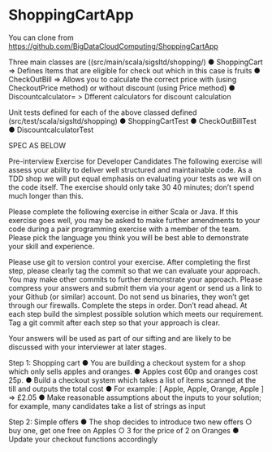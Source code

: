 # ShoppingCartApp

You can clone from 
https://github.com/BigDataCloudComputing/ShoppingCartApp

Three main classes are ((src/main/scala/sigsltd/shopping/)
●  ShoppingCart => Defines Items that are eligible for check out which in this case is fruits
●  CheckOutBill => Allows you to calculate the correct price with (using CheckoutPrice method) or without discount (using Price method)
●  Discountcalculator= > Dfferent calculators for discount calculation

Unit tests defined for each of the above classed defined (src/test/scala/sigsltd/shopping)
●  ShoppingCartTest
●  CheckOutBillTest
●  DiscountcalculatorTest

SPEC AS BELOW

Pre-interview Exercise for Developer Candidates
The following exercise will assess your ability to deliver well structured and maintainable
code. As a TDD shop we will put equal emphasis on evaluating your tests as we will on
the code itself. The exercise should only take 30 40
minutes; don’t spend much longer
than this.

Please complete the following exercise in either Scala or Java. If this exercise goes well,
you may be asked to make further amendments to your code during a pair programming
exercise with a member of the team. Please pick the language you think you will be best
able to demonstrate your skill and experience.

Please use git to version control your exercise. After completing the first step, please
clearly tag the commit so that we can evaluate your approach. You may make other
commits to further demonstrate your approach. Please compress your answers and
submit them via your agent or send us a link to your Github (or similar) account. Do not
send us binaries, they won’t get through our firewalls.
Complete the steps in order. Don’t read ahead. At each step build the simplest
possible solution which meets our requirement. Tag a git commit after each step
so that your approach is clear.

Your answers will be used as part of our sifting and are likely to be discussed with your
interviewer at later stages.

Step 1: Shopping cart
● You are building a checkout system for a shop which only sells apples and
oranges.
● Apples cost 60p and oranges cost 25p.
● Build a checkout system which takes a list of items scanned at the till and outputs
the total cost
● For example: [ Apple, Apple, Orange, Apple ] => £2.05
● Make reasonable assumptions about the inputs to your solution; for example, many
candidates take a list of strings as input

Step 2: Simple offers
● The shop decides to introduce two new offers
○ buy one, get one free on Apples
○ 3 for the price of 2 on Oranges
● Update your checkout functions accordingly

